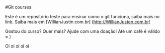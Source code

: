 #Git courses

Este é um repositório teste para ensinar como o git funciona, saiba mais no link.
Saiba mais em [WillianJustin.com.br] 
(http://WillianJusten.com.br)


Gostou do curso? Quer mais? Ajude com uma doação! Até um café é válido = )

Oi oi oi oi oi 
